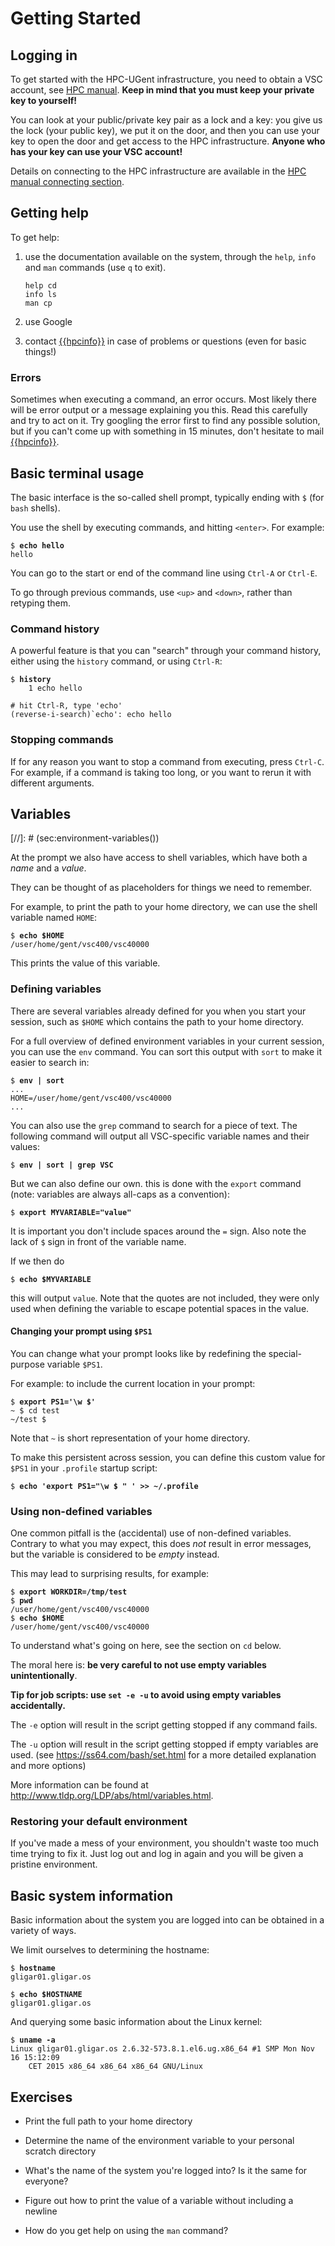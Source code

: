 Getting Started
===============

Logging in
----------

To get started with the HPC-UGent infrastructure, you need to obtain a
VSC account, see [HPC manual](https://docs.hpc.ugent.be/account/).
**Keep in mind that you must keep your private key to yourself!**

You can look at your public/private key pair as a lock and a key: you
give us the lock (your public key), we put it on the door, and then you
can use your key to open the door and get access to the HPC
infrastructure. **Anyone who has your key can use your VSC account!**

Details on connecting to the HPC infrastructure are available in
the [HPC manual connecting section](https://docs.hpc.ugent.be/connecting/).

Getting help
------------

To get help:

1.  use the documentation available on the system, through the `help`,
    `info` and `man` commands (use `q` to exit).
    ```
    help cd
    info ls
    man cp
    ```

2.  use Google

3.  contact <a href="mailto:{{hpcinfo}}">{{hpcinfo}}</a> in case 
of problems or questions (even for basic things!)

### Errors

Sometimes when executing a command, an error occurs. Most likely there
will be error output or a message explaining you this. Read this
carefully and try to act on it. Try googling the error first to find any
possible solution, but if you can't come up with something in 15
minutes, don't hesitate to mail <a href="mailto:{{hpcinfo}}">{{hpcinfo}}</a>.

Basic terminal usage
--------------------

The basic interface is the so-called shell prompt, typically ending with
`$` (for `bash` shells).

You use the shell by executing commands, and hitting `<enter>`. For
example:
<pre><code>$<b> echo hello</b>
hello
</code></pre>

You can go to the start or end of the command line using `Ctrl-A` or
`Ctrl-E`.

To go through previous commands, use `<up>` and `<down>`, rather than
retyping them.

### Command history

A powerful feature is that you can "search" through your command
history, either using the `history` command, or using `Ctrl-R`:
<pre><code>$<b> history</b>
    1 echo hello

# hit Ctrl-R, type 'echo' 
(reverse-i-search)`echo': echo hello
</code></pre>

### Stopping commands

If for any reason you want to stop a command from executing, press
`Ctrl-C`. For example, if a command is taking too long, or you want to
rerun it with different arguments.

Variables
---------
[//]: # (sec:environment-variables())

At the prompt we also have access to shell variables, which have both a
*name* and a *value*.

They can be thought of as placeholders for things we need to remember.

For example, to print the path to your home directory, we can use the
shell variable named `HOME`:

<pre><code>$<b> echo $HOME</b>
/user/home/gent/vsc400/vsc40000
</code></pre>

This prints the value of this variable.

### Defining variables

There are several variables already defined for you when you start your
session, such as `$HOME` which contains the path to your home directory.

For a full overview of defined environment variables in your current
session, you can use the `env` command. You can sort this output with
`sort` to make it easier to search in:

<pre><code>$<b> env | sort</b>
...
HOME=/user/home/gent/vsc400/vsc40000
...
</code></pre>

You can also use the `grep` command to search for a piece of text. The
following command will output all VSC-specific variable names and their
values:

<pre><code>$ <b>env | sort | grep VSC</b></code></pre>

But we can also define our own. this is done with the `export` command
(note: variables are always all-caps as a convention):

<pre><code>$ <b>export MYVARIABLE="value"</b></code></pre>

It is important you don't include spaces around the `=` sign. Also note
the lack of `$` sign in front of the variable name.

If we then do
<pre><code>$ <b>echo $MYVARIABLE</b></code></pre>

this will output `value`. Note that the quotes are not included, they
were only used when defining the variable to escape potential spaces in
the value.

#### Changing your prompt using `$PS1`

You can change what your prompt looks like by redefining the
special-purpose variable `$PS1`.

For example: to include the current location in your prompt:
<pre><code>$ <b>export PS1='\w $'</b>
~ $ cd test
~/test $
</code></pre>

Note that `~` is short representation of your home directory.

To make this persistent across session, you can define this custom value
for `$PS1` in your `.profile` startup script:
<pre><code>$ <b>echo 'export PS1="\w $ " ' >> ~/.profile</b></code></pre>

### Using non-defined variables

One common pitfall is the (accidental) use of non-defined variables.
Contrary to what you may expect, this does *not* result in error
messages, but the variable is considered to be *empty* instead.

This may lead to surprising results, for example:
<pre><code>$ <b>export WORKDIR=/tmp/test</b>
$ <b>pwd</b>
/user/home/gent/vsc400/vsc40000
$ <b>echo $HOME</b>
/user/home/gent/vsc400/vsc40000
</code></pre>

To understand what's going on here, see the section on `cd` below.

The moral here is: **be very careful to not use empty variables unintentionally**.

**Tip for job scripts: use `set -e -u` to avoid using empty variables accidentally.**

The `-e` option will result in the script getting stopped if any command
fails.

The `-u` option will result in the script getting stopped if empty
variables are used. (see <https://ss64.com/bash/set.html> for a more
detailed explanation and more options)

More information can be found at <http://www.tldp.org/LDP/abs/html/variables.html>.

### Restoring your default environment

If you've made a mess of your environment, you shouldn't waste too much
time trying to fix it. Just log out and log in again and you will be
given a pristine environment.

Basic system information
------------------------

Basic information about the system you are logged into can be obtained
in a variety of ways.

We limit ourselves to determining the hostname:
<pre><code>$ <b>hostname</b>
gligar01.gligar.os

$ <b>echo $HOSTNAME</b>
gligar01.gligar.os
</code></pre>

And querying some basic information about the Linux kernel:
<pre><code>$ <b>uname -a</b>
Linux gligar01.gligar.os 2.6.32-573.8.1.el6.ug.x86_64 #1 SMP Mon Nov 16 15:12:09
    CET 2015 x86_64 x86_64 x86_64 GNU/Linux
</code></pre>



Exercises
---------

-   Print the full path to your home directory

-   Determine the name of the environment variable to your personal
    scratch directory

-   What's the name of the system you're logged into? Is it the same for
    everyone?

-   Figure out how to print the value of a variable without including a
    newline

-   How do you get help on using the `man` command?
